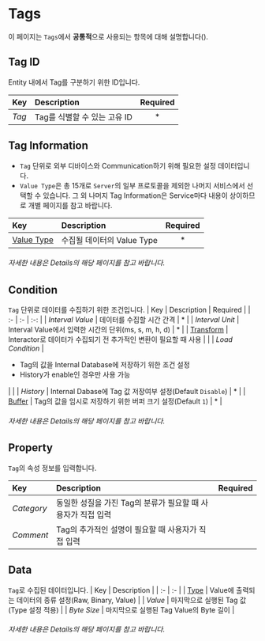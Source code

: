 # Tags
이 페이지는 `Tags`에서 <strong>공통적</strong>으로 사용되는 항목에 대해 설명합니다(<span class="construction"/>).

## Tag ID
Entity 내에서 Tag를 구분하기 위한 ID입니다. 

| Key | Description | Required |
| :- | :- | :-: |
| _Tag_ | Tag를 식별할 수 있는 고유 ID | * |

## Tag Information
- `Tag` 단위로 외부 디바이스와 Communication하기 위해 필요한 설정 데이터입니다. 
- `Value Type`은 총 15개로 `Server`의 일부 프로토콜을 제외한 나머지 서비스에서 선택할 수 있습니다. 그 외 나머지 Tag Information은 Service마다 내용이 상이하므로 개별 페이지를 참고 바랍니다.

| Key | Description | Required |
| :- | :- | :-: |
| [Value Type](../details/valueType.md) | 수집될 데이터의 Value Type | * |

###### 자세한 내용은 Details의 해당 페이지를 참고 바랍니다.

## Condition
`Tag` 단위로 데이터를 수집하기 위한 조건입니다.
| Key | Description | Required |
| :- | :- | :-: |
| _Interval Value_ | 데이터를 수집할 시간 간격 | * |
| _Interval Unit_ | Interval Value에서 입력한 시간의 단위(ms, s, m, h, d) | * |
|  [Transform](../details/transform.md) | Interactor로 데이터가 수집되기 전 추가적인 변환이 필요할 때 사용 |  |
| _Load Condition_ | <ul><li>Tag의 값을 Internal Database에 저장하기 위한 조건 설정</li><li>History가 enable인 경우만 사용 가능</li></ul> |  |
| _History_ | Internal Dabase에 Tag 값 저장여부 설정(Default `Disable`) | * |
| [Buffer](../details/buffer.md) | Tag의 값을 임시로 저장하기 위한 버퍼 크기 설정(Default `1`) | * |

###### 자세한 내용은 Details의 해당 페이지를 참고 바랍니다.

## Property
`Tag`의 속성 정보를 입력합니다.

| Key | Description | Required |
| :- | :- | :-: |
| _Category_ | 동일한 성질을 가진 Tag의 분류가 필요할 때 사용자가 직접 입력 |  |
| _Comment_ | Tag의 추가적인 설명이 필요할 때 사용자가 직접 입력 |  |

## Data
`Tag`로 수집된 데이터입니다.
| Key | Description |
| :- | :- |
| [Type](../details/dataType.md) | Value에 출력되는 데이터의 종류 설정(Raw, Binary, Value) |
| _Value_ | 마지막으로 실행된 Tag 값(Type 설정 적용) |
| _Byte Size_ | 마지막으로 실행된 Tag Value의 Byte 길이 |

###### 자세한 내용은 Details의 해당 페이지를 참고 바랍니다.